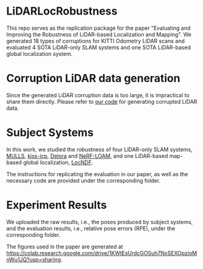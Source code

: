 # LiDARLocRobustness
This repo serves as the replication package for the paper "Evaluating and Improving the Robustness of LiDAR-based Localization and Mapping". 
We generated 18 types of corruptions for KITTI Odometry LiDAR scans and evaluated 4 SOTA LiDAR-only SLAM systems and one SOTA LiDAR-based global localization system. 

# Corruption LiDAR data generation
Since the generated LiDAR corruption data is too large, it is impractical to share them directly. 
Please refer to [our code](https://github.com/boyang9602/perturb_pointcloud) for generating corrupted LiDAR data.  

# Subject Systems
In this work, we studied the robustness of four LiDAR-only SLAM systems, 
[MULLS](https://github.com/YuePanEdward/MULLS), 
[kiss-icp](https://github.com/PRBonn/kiss-icp), 
[Delora](https://github.com/leggedrobotics/delora) and 
[NeRF-LOAM](https://github.com/JunyuanDeng/NeRF-LOAM), 
and one LiDAR-based map-based global localization, 
[LocNDF](https://github.com/PRBonn/LocNDF). 

The instructions for replicating the evaluation in our paper, as well as the necessary code are provided under the corresponding folder. 

# Experiment Results
We uploaded the raw results, i.e., the poses produced by subject systems, and the evaluation results, i.e., relative pose errors (RPE), under the corresponding folder. 

The figures used in the paper are generated at https://colab.research.google.com/drive/1KWtEsUrdcGOSuh7NxSEXOpzioMnWu1JQ?usp=sharing. 
